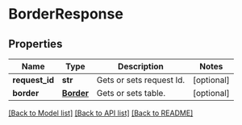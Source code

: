# BorderResponse

## Properties
Name | Type | Description | Notes
------------ | ------------- | ------------- | -------------
**request_id** | **str** | Gets or sets request Id. | [optional] 
**border** | [**Border**](Border.md) | Gets or sets table. | [optional] 

[[Back to Model list]](../README.md#documentation-for-models) [[Back to API list]](../README.md#documentation-for-api-endpoints) [[Back to README]](../README.md)


